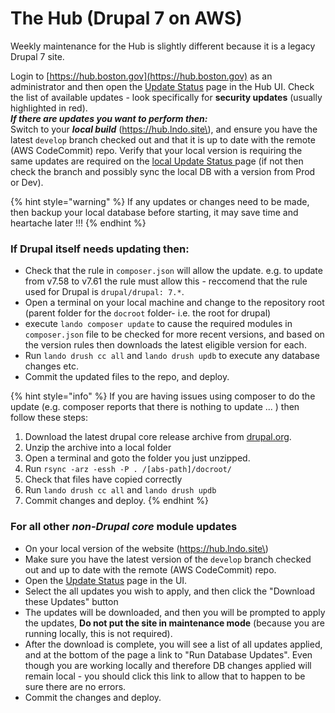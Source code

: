 # The Hub \(Drupal 7 on AWS\)

Weekly maintenance for the Hub is slightly different because it is a legacy Drupal 7 site.

Login to [https://hub.boston.gov](https://hub.boston.gov) as an administrator and then open the [Update Status](https://hub.boston.gov/admin/reports/updates/update) page in the Hub UI.  Check the list of available updates - look specifically for **security updates** \(usually highlighted in red\).  
_**If there are updates you want to perform then:**_  
Switch to your _**local build**_  \(https://hub.lndo.site\), and ensure you have the latest `develop` branch checked out and that it is up to date with the remote \(AWS CodeCommit\) repo.  Verify that your local version is requiring the same updates are required on the [local Update Status ](https://hub.lndo.site/admin/reports/updates/update)page \(if not then check the branch and possibly sync the local DB with a version from Prod or Dev\).

{% hint style="warning" %}
If any updates or changes need to be made, then backup your local database before starting, it may save time and heartache later !!!
{% endhint %}

### **If Drupal itself needs updating then:**

* Check that the rule in `composer.json` will allow the update. e.g. to update from v7.58 to v7.61 the rule must allow this - reccomend that the rule used for Drupal is `drupal/drupal: 7.*`.
* Open a terminal on your local machine and change to the repository root \(parent folder for the `docroot` folder- i.e. the root for drupal\)
* execute `lando composer update` to cause the required modules in `composer.json` file to  be checked for more recent versions, and based on the version rules then downloads the latest eligible version for each.
* Run `lando drush cc all` and `lando drush updb` to execute any database changes etc.
* Commit the updated files to the repo, and deploy.

{% hint style="info" %}
If you are having issues using composer to do the update \(e.g. composer reports that there is nothing to update ... \) then follow these steps:

1. Download the latest drupal core release archive from [drupal.org](https://www.drupal.org/project/drupal/releases?version=7).
2. Unzip the archive into a local folder
3. Open a terminal and goto the folder you just unzipped.
4. Run `rsync -arz -essh -P . /[abs-path]/docroot/`
5. Check that files have copied correctly
6. Run `lando drush cc all` and `lando drush updb`
7. Commit changes and deploy.
{% endhint %}

### **For all other** _**non-Drupal core**_ **module updates**

* On your local version of the website \(https://hub.lndo.site\)
* Make sure you have the latest version of the `develop` branch checked out and up to date with the remote \(AWS CodeCommit\) repo.
* Open the [Update Status](https://hub.lndo.site/admin/reports/updates/update) page in the UI.
* Select the all updates you wish to apply, and then click the "Download these Updates" button
* The updates will be downloaded, and then you will be prompted to apply the updates, **Do not put the site in maintenance mode** \(because you are running locally, this is not required\).
* After the download is complete, you will see a list of all updates applied, and at the bottom of the page a link to "Run Database Updates". Even though you are working locally and therefore DB changes applied will remain local - you should click this link to allow that to happen to be sure there are no errors.
* Commit the changes and deploy.

